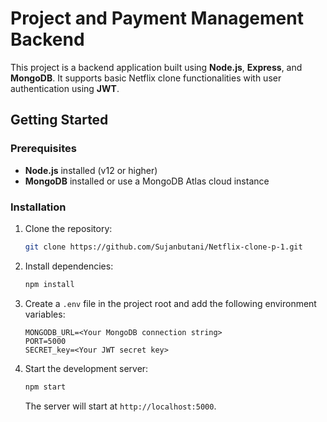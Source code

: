 # Project and Payment Management Backend

This project is a backend application built using **Node.js**, **Express**, and **MongoDB**. It supports basic Netflix clone functionalities with user authentication using **JWT**.

## Getting Started

### Prerequisites

- **Node.js** installed (v12 or higher)
- **MongoDB** installed or use a MongoDB Atlas cloud instance

### Installation

1. Clone the repository:
   ```bash
   git clone https://github.com/Sujanbutani/Netflix-clone-p-1.git
   ```

2. Install dependencies:
   ```bash
   npm install
   ```

3. Create a `.env` file in the project root and add the following environment variables:
   ```
   MONGODB_URL=<Your MongoDB connection string>
   PORT=5000
   SECRET_key=<Your JWT secret key>
   ```

4. Start the development server:
   ```bash
   npm start
   ```

   The server will start at `http://localhost:5000`.
